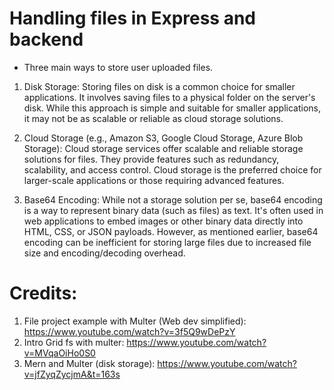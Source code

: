 # Handling files in Express and backend
- Three main ways to store user uploaded files. 
1. Disk Storage: Storing files on disk is a common choice for smaller applications. It involves saving files to a physical folder on the server's disk. While this approach is simple and suitable for smaller applications, it may not be as scalable or reliable as cloud storage solutions.

2. Cloud Storage (e.g., Amazon S3, Google Cloud Storage, Azure Blob Storage): Cloud storage services offer scalable and reliable storage solutions for files. They provide features such as redundancy, scalability, and access control. Cloud storage is the preferred choice for larger-scale applications or those requiring advanced features.

3. Base64 Encoding: While not a storage solution per se, base64 encoding is a way to represent binary data (such as files) as text. It's often used in web applications to embed images or other binary data directly into HTML, CSS, or JSON payloads. However, as mentioned earlier, base64 encoding can be inefficient for storing large files due to increased file size and encoding/decoding overhead.



# Credits:
1. File project example with Multer (Web dev simplified): https://www.youtube.com/watch?v=3f5Q9wDePzY
2. Intro Grid fs with multer: https://www.youtube.com/watch?v=MVqaOiHo0S0
4. Mern and Multer (disk storage): https://www.youtube.com/watch?v=jfZyqZycjmA&t=163s